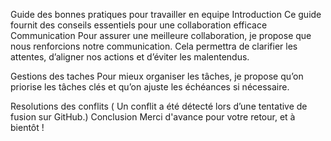 Guide des bonnes pratiques pour travailler en equipe
Introduction 
Ce guide fournit des conseils essentiels pour une collaboration efficace
Communication
Pour assurer une meilleure collaboration, je propose que nous renforcions notre communication. Cela permettra de clarifier les attentes, d’aligner nos actions et d’éviter les malentendus.

Gestions des taches
Pour mieux organiser les tâches, je propose qu’on priorise les tâches clés et qu’on ajuste les échéances si nécessaire.

Resolutions des conflits
( Un conflit a été détecté lors d’une tentative de fusion sur GitHub.)
Conclusion
Merci d'avance pour votre retour, et à bientôt !
